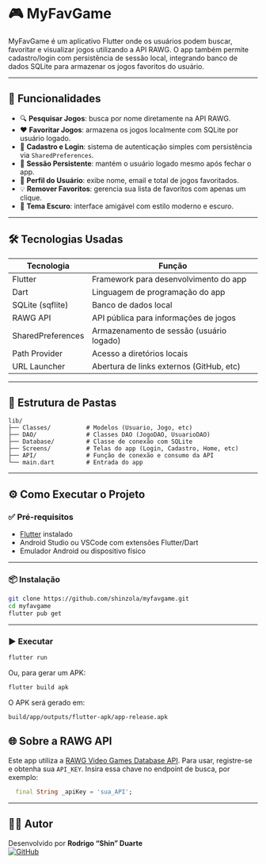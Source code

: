 
# 🎮 MyFavGame

MyFavGame é um aplicativo Flutter onde os usuários podem buscar, favoritar e visualizar jogos utilizando a API RAWG. O app também permite cadastro/login com persistência de sessão local, integrando banco de dados SQLite para armazenar os jogos favoritos do usuário.

---

## 📱 Funcionalidades

- 🔍 **Pesquisar Jogos**: busca por nome diretamente na API RAWG.
- ❤️ **Favoritar Jogos**: armazena os jogos localmente com SQLite por usuário logado.
- 👤 **Cadastro e Login**: sistema de autenticação simples com persistência via `SharedPreferences`.
- 🧠 **Sessão Persistente**: mantém o usuário logado mesmo após fechar o app.
- 🧾 **Perfil do Usuário**: exibe nome, email e total de jogos favoritados.
- 💡 **Remover Favoritos**: gerencia sua lista de favoritos com apenas um clique.
- 🌙 **Tema Escuro**: interface amigável com estilo moderno e escuro.

---

## 🛠️ Tecnologias Usadas

| Tecnologia             | Função                                      |
|------------------------|---------------------------------------------|
| Flutter                | Framework para desenvolvimento do app       |
| Dart                   | Linguagem de programação do app             |
| SQLite (sqflite)       | Banco de dados local                        |
| RAWG API               | API pública para informações de jogos       |
| SharedPreferences      | Armazenamento de sessão (usuário logado)    |
| Path Provider          | Acesso a diretórios locais                  |
| URL Launcher           | Abertura de links externos (GitHub, etc)    |

---

## 📁 Estrutura de Pastas

```
lib/
├── Classes/          # Modelos (Usuario, Jogo, etc)
├── DAO/              # Classes DAO (JogoDAO, UsuarioDAO)
├── Database/         # Classe de conexão com SQLite
├── Screens/          # Telas do app (Login, Cadastro, Home, etc)
├── API/              # Função de conexão e consumo da API
└── main.dart         # Entrada do app
```

---

## ⚙️ Como Executar o Projeto

### ✅ Pré-requisitos

- [Flutter](https://flutter.dev/docs/get-started/install) instalado
- Android Studio ou VSCode com extensões Flutter/Dart
- Emulador Android ou dispositivo físico

---

### 📦 Instalação

```bash
git clone https://github.com/shinzola/myfavgame.git
cd myfavgame
flutter pub get
```

---

### ▶️ Executar

```bash
flutter run
```

Ou, para gerar um APK:

```bash
flutter build apk
```

O APK será gerado em:
```
build/app/outputs/flutter-apk/app-release.apk
```

## 🌐 Sobre a RAWG API

Este app utiliza a [RAWG Video Games Database API](https://rawg.io/apidocs). Para usar, registre-se e obtenha sua `API_KEY`. Insira essa chave no endpoint de busca, por exemplo:

```dart
  final String _apiKey = 'sua_API';
```

---

## 🙋‍♂️ Autor

Desenvolvido por **Rodrigo “Shin” Duarte**  
[![GitHub](https://img.shields.io/badge/GitHub-shinzola-181717?style=for-the-badge&logo=github)](https://github.com/shinzola)

